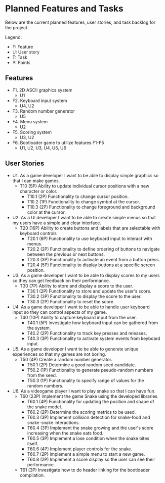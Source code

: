# Planned Features and Tasks

Below are the current planned features, user stories, and task backlog for the project.

Legend:

* F: Feature
* U: User story
* T: Task
* P: Points

## Features

* F1. 2D ASCII graphics system
  * U1
* F2. Keyboard input system
  * U4, U2
* F3. Random number generator
  * U5
* F4. Menu system
  * U2
* F5. Scoring system
  * U3, U2
* F6. Bootloader game to utilize features F1-F5
  * U1, U2, U3, U4, U5, U6

## User Stories

* U1. As a game developer I want to be able to display simple graphics so that I
can make games.
  * T10 (5P) Ability to update individual cursor positions with a new character
  or color.
    * T10.1 (2P) Functionality to change cursor position.
    * T10.2 (1P) Functionality to change symbol at the cursor.
    * T10.3 (2P) Functionality to change foreground and background color at the cursor.
* U2. As a UI developer I want to be able to create simple menus so that my
users have a simple and clear interface.
  * T20 (16P) Ability to create buttons and labels that are selectable with
  keyboard controls
    * T20.1 (6P) Functionality to use keyboard input to interact with menus.
    * T20.2 (2P) Functionality to define ordering of buttons to navigate between
    the previous or next buttons.
    * T20.3 (3P) Functionality to activate an event from a button press.
    * T20.4 (5P) Functionality to display buttons at a specific screen position.
* U3. As a game developer I want to be able to display scores to my users so they
can get feedback on their performance.
  * T30 (7P) Ability to store and display a score to the user.
    * T30.1 (2P) Functionality to store and update the user's score.
    * T30.2 (3P) Functionality to display the score to the user.
    * T30.3 (2P) Functionality to reset the score.
* U4. As a game developer I want to be able to handle user keyboard input so they
can control aspects of my game.
  * T40 (10P) Ability to capture keyboard input from the user.
    * T40.1 (5P) Investigate how keyboard input can be gathered from the system.
    * T40.2 (2P) Functionality to track key presses and releases.
    * T40.3 (3P) Functionality to activate system events from keyboard input.
* U5. As a game developer I want to be able to generate unique experiences so
that my games are not boring.
  * T50 (4P) Create a random number generator.
    * T50.1 (2P) Determine a good random seed candidate.
    * T50.2 (1P) Functionality to generate pseudo-random numbers from the seed.
    * T50.3 (1P) Functionality to specify range of values for the random numbers.
* U6. As a videogame player I want to play snake so that I can have fun.
  * T60 (23P) Implement the game Snake using the developed libraries.
    * T60.1 (4P) Functionality for updating the position and shape of the snake model.
    * T60.2 (2P) Determine the scoring metrics to be used.
    * T60.3 (3P) Implement collision detection for snake-food and snake-snake interactions.
    * T60.4 (3P) Implement the snake growing and the user's score increasing
    when the snake eats food.
    * T60.5 (3P) Implement a lose condition when the snake bites itself.
    * T60.6 (4P) Implement player controls for the snake.
    * T60.7 (2P) Implement a simple menu to start a new game.
    * T60.8 (2P) Implement a score display so the user can see their performance.
  * T61 (3P) Investigate how to do header linking for the bootloader compilation.
